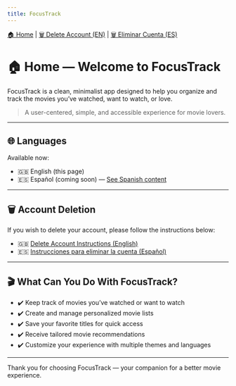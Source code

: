 ```yaml
---
title: FocusTrack
---
```


[🏠 Home](./) | [🗑️ Delete Account (EN)](delete-account-en) | [🗑️ Eliminar Cuenta (ES)](delete-account-es)

# 🏠 Home — Welcome to **FocusTrack**

FocusTrack is a clean, minimalist app designed to help you organize and track the movies you’ve watched, want to watch, or love.

> A user-centered, simple, and accessible experience for movie lovers.

---

## 🌐 Languages

Available now:

- 🇬🇧 English (this page)
- 🇪🇸 Español (coming soon) — [See Spanish content](https://angelchv.github.io/FocusTrack/#focustrack-en-español)

---

## 🗑️ Account Deletion

If you wish to delete your account, please follow the instructions below:

- 🇬🇧 [Delete Account Instructions (English)](https://angelchv.github.io/FocusTrack/delete-account-en)
- 🇪🇸 [Instrucciones para eliminar la cuenta (Español)](https://angelchv.github.io/FocusTrack/delete-account-es)

---

## 🎬 What Can You Do With FocusTrack?

- ✔️ Keep track of movies you’ve watched or want to watch
- ✔️ Create and manage personalized movie lists
- ✔️ Save your favorite titles for quick access
- ✔️ Receive tailored movie recommendations
- ✔️ Customize your experience with multiple themes and languages

---

Thank you for choosing FocusTrack — your companion for a better movie experience.
